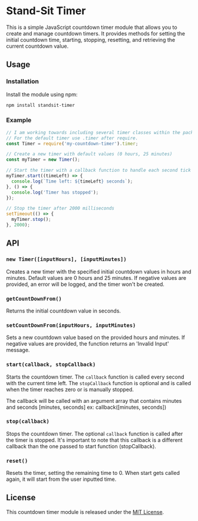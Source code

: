 # Stand-Sit Timer

This is a simple JavaScript countdown timer module that allows you to create and manage countdown timers. It provides methods for setting the initial countdown time, starting, stopping, resetting, and retrieving the current countdown value.

## Usage

### Installation

Install the module using npm:

```bash
npm install standsit-timer
```

### Example

```javascript
// I am working towards including several timer classes within the package
// For the default timer use .timer after require.
const Timer = require('my-countdown-timer').timer;

// Create a new timer with default values (0 hours, 25 minutes)
const myTimer = new Timer();

// Start the timer with a callback function to handle each second tick
myTimer.start((timeLeft) => {
  console.log(`Time left: ${timeLeft} seconds`);
}, () => {
  console.log('Timer has stopped');
});

// Stop the timer after 2000 milliseconds
setTimeout(() => {
  myTimer.stop();
}, 2000);
```

## API

### `new Timer([inputHours], [inputMinutes])`

Creates a new timer with the specified initial countdown values in hours and minutes. Default values are 0 hours and 25 minutes. If negative values are provided, an error will be logged, and the timer won't be created.

### `getCountDownFrom()`

Returns the initial countdown value in seconds.

### `setCountDownFrom(inputHours, inputMinutes)`

Sets a new countdown value based on the provided hours and minutes. If negative values are provided, the function returns an 'Invalid Input' message.

### `start(callback, stopCallback)`

Starts the countdown timer. The `callback` function is called every second with the current time left. The `stopCallback` function is optional and is called when the timer reaches zero or is manually stopped.

The callback will be called with an argument array that contains minutes and seconds [minutes, seconds]
ex: callback([minutes, seconds])

### `stop(callback)`

Stops the countdown timer. The optional `callback` function is called after the timer is stopped.
It's important to note that this callback is a different callback than the one passed to start function (stopCallback).

### `reset()`

Resets the timer, setting the remaining time to 0.
When start gets called again, it will start from the user inputted time.

## License

This countdown timer module is released under the [MIT License](LICENSE).
